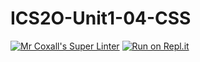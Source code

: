 # ICS2O-Unit1-04-CSS
[![Mr Coxall's Super Linter](https://github.com/darcy-murphy/ICS2O-Unit1-04-CSS/workflows/Mr%20Coxall's%20Super%20Linter/badge.svg)](https://github.com/darcy-murphy/ICS2O-Unit1-04-CSS/actions/)
[![Run on Repl.it](https://repl.it/badge/github/darcy-murphy/ICS2O-Unit1-04-CSS)](https://repl.it/github/<OWNER>/<REPOSITORY>)
